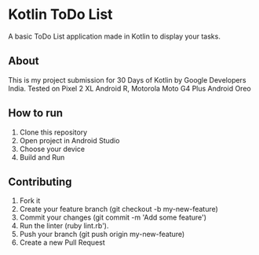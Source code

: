 # Kotlin ToDo List
A basic ToDo List application made in Kotlin to display your tasks.

## About

This is my project submission for 30 Days of Kotlin by Google Developers India.
Tested on Pixel 2 XL Android R, Motorola Moto G4 Plus Android Oreo 

## How to run

1. Clone this repository
2. Open project in Android Studio
3. Choose your device
4. Build and Run


## Contributing

1. Fork it
2. Create your feature branch (git checkout -b my-new-feature)
3. Commit your changes (git commit -m 'Add some feature')
4. Run the linter (ruby lint.rb').
5. Push your branch (git push origin my-new-feature)
6. Create a new Pull Request